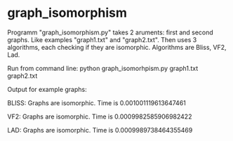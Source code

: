 # graph_isomorphism

Programm "graph_isomorphism.py" takes 2 aruments: first and second graphs. Like examples "graph1.txt" and "graph2.txt".
Then uses 3 algorithms, each checking if they are isomorphic. Algorithms are Bliss, VF2, Lad.

Run from command line: python graph_isomorhpism.py graph1.txt graph2.txt

Output for example graphs:

BLISS:
Graphs are isomorphic.
Time is 0.001001119613647461

VF2:
Graphs are isomorphic.
Time is 0.0009982585906982422

LAD:
Graphs are isomorphic.
Time is 0.0009989738464355469
